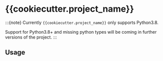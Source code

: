 # {{cookiecutter.project_name}}

<!-- Add description. -->

:::{note}
Currently ``{{cookiecutter.project_name}}`` only supports Python3.8.

Support for Python3.8+ and missing python types will be coming in further versions of the project.
:::

## Usage
